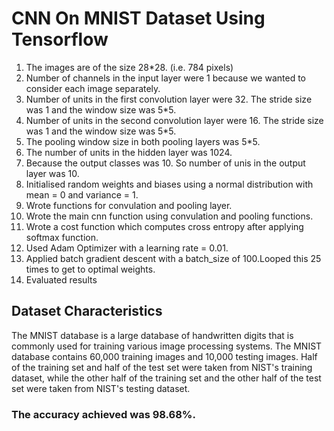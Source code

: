 # CNN On MNIST Dataset Using Tensorflow #

1. The images are of the size 28*28. (i.e. 784 pixels)
2. Number of channels in the input layer were 1 because we wanted to consider each image separately.
3. Number of units in the first convolution layer were 32. The stride size was 1 and the window size was 5*5.
4. Number of units in the second convolution layer were 16. The stride size was 1 and the window size was 5*5.
5. The pooling window size in both pooling layers was 5*5.
6. The number of units in the hidden layer was 1024.
7. Because the output classes was 10. So number of unis in the output layer was 10.
8. Initialised random weights and biases using a normal distribution with mean = 0 and variance = 1.
9. Wrote functions for convulation and pooling layer.
10. Wrote the main cnn function using convulation and pooling functions.
11. Wrote a cost function which computes cross entropy after applying softmax function.
12. Used Adam Optimizer with a learning rate = 0.01.
13. Applied batch gradient descent with a batch_size of 100.Looped this 25 times to get to optimal weights.
14. Evaluated results

## Dataset Characteristics ##

The MNIST database is a large database of handwritten digits that is commonly used for training various image processing systems. The MNIST database contains 60,000 training images and 10,000 testing images. Half of the training set and half of the test set were taken from NIST's training dataset, while the other half of the training set and the other half of the test set were taken from NIST's testing dataset.

### The accuracy achieved was 98.68%. ###
